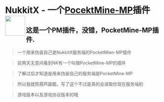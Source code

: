 <h1>NukkitX - 一个<a href="https://github.com/pmmp/PocketMine-MP/">PocektMine-MP</a>插件<img src="https://raw.githubusercontent.com/Anders233/NukkitX/master/logo.png" height="64" width="64" align="left"></img></h1>

## 这是一个PM插件，没错，PocketMine-MP插件.
> 一个用来伪装自己是NukkitX服务端的PocketMien-MP插件

> 前两天无意间看到NK有一个叫做PocketMine-MP的插件

> 了解过后才知道是用来伪装自己的服务端是PocketMine-MP

> 所以我就照葫芦画瓢，写了这个不过是真的会读取你现在服务端的

> 游戏版本以及游戏协议版本的哦
